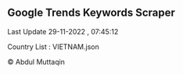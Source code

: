 

## Google Trends Keywords Scraper 
 
Last Update 29-11-2022 , 07:45:12

Country List :
VIETNAM.json



© Abdul Muttaqin 
